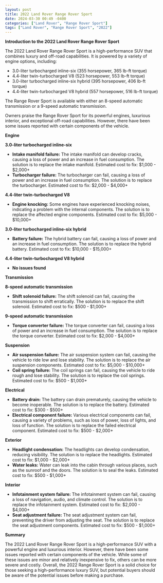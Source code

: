 ```yaml
---
layout: post
title: 2022 Land Rover Range Rover Sport
date: 2024-03-30 00:49 -0400
categories: ["Land Rover", "Range Rover Sport"]
tags: ["Land Rover", "Range Rover Sport", "2022"]
---
```

**Introduction to the 2022 Land Rover Range Rover Sport**

The 2022 Land Rover Range Rover Sport is a high-performance SUV that combines luxury and off-road capabilities. It is powered by a variety of engine options, including:

* 3.0-liter turbocharged inline-six (355 horsepower, 365 lb-ft torque)
* 4.4-liter twin-turbocharged V8 (523 horsepower, 553 lb-ft torque)
* 3.0-liter turbocharged inline-six hybrid (395 horsepower, 406 lb-ft torque)
* 4.4-liter twin-turbocharged V8 hybrid (557 horsepower, 516 lb-ft torque)

The Range Rover Sport is available with either an 8-speed automatic transmission or a 9-speed automatic transmission.

Owners praise the Range Rover Sport for its powerful engines, luxurious interior, and exceptional off-road capabilities. However, there have been some issues reported with certain components of the vehicle.

**Engine**

**3.0-liter turbocharged inline-six**

* **Intake manifold failure:** The intake manifold can develop cracks, causing a loss of power and an increase in fuel consumption. The solution is to replace the intake manifold. Estimated cost to fix: $1,000 - $2,000+
* **Turbocharger failure:** The turbocharger can fail, causing a loss of power and an increase in fuel consumption. The solution is to replace the turbocharger. Estimated cost to fix: $2,000 - $4,000+

**4.4-liter twin-turbocharged V8**

* **Engine knocking:** Some engines have experienced knocking noises, indicating a problem with the internal components. The solution is to replace the affected engine components. Estimated cost to fix: $5,000 - $10,000+

**3.0-liter turbocharged inline-six hybrid**

* **Battery failure:** The hybrid battery can fail, causing a loss of power and an increase in fuel consumption. The solution is to replace the hybrid battery. Estimated cost to fix: $10,000 - $15,000+

**4.4-liter twin-turbocharged V8 hybrid**

* **No issues found**

**Transmission**

**8-speed automatic transmission**

* **Shift solenoid failure:** The shift solenoid can fail, causing the transmission to shift erratically. The solution is to replace the shift solenoid. Estimated cost to fix: $500 - $1,000+

**9-speed automatic transmission**

* **Torque converter failure:** The torque converter can fail, causing a loss of power and an increase in fuel consumption. The solution is to replace the torque converter. Estimated cost to fix: $2,000 - $4,000+

**Suspension**

* **Air suspension failure:** The air suspension system can fail, causing the vehicle to ride low and lose stability. The solution is to replace the air suspension components. Estimated cost to fix: $5,000 - $10,000+
* **Coil spring failure:** The coil springs can fail, causing the vehicle to ride rough and lose stability. The solution is to replace the coil springs. Estimated cost to fix: $500 - $1,000+

**Electrical**

* **Battery drain:** The battery can drain prematurely, causing the vehicle to become inoperable. The solution is to replace the battery. Estimated cost to fix: $300 - $500+
* **Electrical component failure:** Various electrical components can fail, causing a variety of problems, such as loss of power, loss of lights, and loss of function. The solution is to replace the failed electrical component. Estimated cost to fix: $500 - $2,000+

**Exterior**

* **Headlight condensation:** The headlights can develop condensation, reducing visibility. The solution is to replace the headlights. Estimated cost to fix: $1,000 - $2,000+
* **Water leaks:** Water can leak into the cabin through various places, such as the sunroof and the doors. The solution is to seal the leaks. Estimated cost to fix: $500 - $1,000+

**Interior**

* **Infotainment system failure:** The infotainment system can fail, causing a loss of navigation, audio, and climate control. The solution is to replace the infotainment system. Estimated cost to fix: $2,000 - $4,000+
* **Seat adjustment failure:** The seat adjustment system can fail, preventing the driver from adjusting the seat. The solution is to replace the seat adjustment components. Estimated cost to fix: $500 - $1,000+

**Summary**

The 2022 Land Rover Range Rover Sport is a high-performance SUV with a powerful engine and luxurious interior. However, there have been some issues reported with certain components of the vehicle. While some of these issues are minor and relatively inexpensive to fix, others can be more severe and costly. Overall, the 2022 Range Rover Sport is a solid choice for those seeking a high-performance luxury SUV, but potential buyers should be aware of the potential issues before making a purchase.
